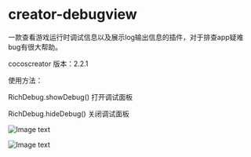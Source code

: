 # creator-debugview
一款查看游戏运行时调试信息以及展示log输出信息的插件，对于排查app疑难bug有很大帮助。

cocoscreator 版本：2.2.1

使用方法：

RichDebug.showDebug() 打开调试面板

RichDebug.hideDebug() 关闭调试面板

![Image text](https://github.com/fjlongtou/creator-debugview/blob/master/pic1.png)

![Image text](https://github.com/fjlongtou/creator-debugview/blob/master/pic2.png)
